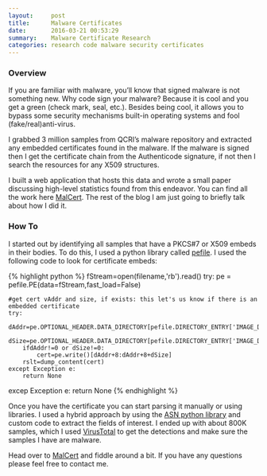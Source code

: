 ```yaml
---
layout:     post
title:      Malware Certificates
date:       2016-03-21 00:53:29
summary:    Malware Certificate Research
categories: research code malware security certificates
---
```


### Overview
If you are familiar with malware, you’ll know that signed malware is not something new. Why code sign your malware? Because it is cool and you get a green (check mark, seal,  etc.). Besides being cool, it allows you to bypass some security mechanisms built-in operating systems and fool (fake/real)anti-virus.

I grabbed 3 million samples from QCRI’s malware repository and extracted any embedded certificates found in the malware. If the malware is signed then I get the certificate chain from the Authenticode signature, if not then I search the resources for any X509 structures. 

I built a web application that hosts this data and wrote a small paper discussing high-level statistics found from this endeavor. You can find all the work here [MalCert](http://malcert.localhost.qa/). The rest of the blog I am just going to briefly talk about how I did it.

### How To
I started out by identifying all samples that have a PKCS#7 or X509 embeds in their bodies. To do this, I used a python library called [pefile](https://github.com/erocarrera/pefile). I used the following code to look for certificate embeds:

{% highlight python %}
fStream=open(filename,'rb').read()
try:
	pe = pefile.PE(data=fStream,fast_load=False)

	#get cert vAddr and size, if exists: this let's us know if there is an embedded certificate
	try:
		dAddr=pe.OPTIONAL_HEADER.DATA_DIRECTORY[pefile.DIRECTORY_ENTRY['IMAGE_DIRECTORY_ENTRY_SECURITY']].VirtualAddress
		dSize=pe.OPTIONAL_HEADER.DATA_DIRECTORY[pefile.DIRECTORY_ENTRY['IMAGE_DIRECTORY_ENTRY_SECURITY']].Size
		ifdAddr!=0 or dSize!=0:
			cert=pe.write()[dAddr+8:dAddr+8+dSize]
		rslt=dump_content(cert)
	except Exception e:
		return None
excep Exception e:
	return None
{% endhighlight %}

Once you have the certificate you can start parsing it manually or using libraries. I used a hybrid approach by using the [ASN python library](http://pyasn1.sourceforge.net/) and custom code to extract the fields of interest. I ended up with about 800K samples, which I used [VirusTotal](https://www.virustotal.com/) to get the detections and make sure the samples I have are malware.

Head over to [MalCert](http://malcert.localhost.qa/) and fiddle around a bit. If you have any questions please feel free to contact me.


